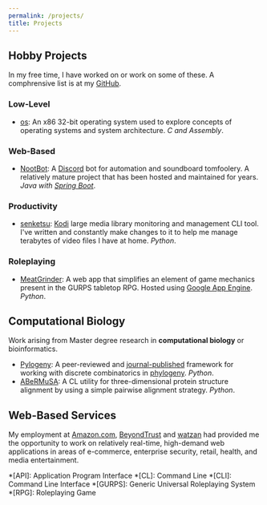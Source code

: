 ```yaml
---
permalink: /projects/
title: Projects
---
```


## Hobby Projects

In my free time, I have worked on or work on some of these. A comphrensive list is at my [GitHub](http://github.com/AlexSafatli?tab=repositories).

### Low-Level

  - [os](https://github.com/AlexSafatli/os): An x86 32-bit operating system used to explore concepts of operating systems and system architecture. *C and Assembly*.

### Web-Based

  - [NootBot](https://github.com/AlexSafatli/NootBot): A [Discord](https://discordapp.com) bot for automation and soundboard tomfoolery. A relatively mature project that has been hosted and maintained for years. *Java with [Spring Boot](https://spring.io/projects/spring-boot)*. 

### Productivity

  - [senketsu](https://github.com/AlexSafatli/senketsu): [Kodi](https://kodi.tv/) large media library monitoring and management CLI tool. I've written and constantly make changes to it to help me manage terabytes of video files I have at home. *Python*.

### Roleplaying

  - [MeatGrinder](https://github.com/AlexSafatli/MeatGrinder): A web app that simplifies an element of game mechanics present in the GURPS tabletop RPG. Hosted using [Google App Engine](https://cloud.google.com/appengine/docs). *Python*.

## Computational Biology

Work arising from Master degree research in **computational biology** or bioinformatics.

  - [Pylogeny](https://github.com/AlexSafatli/Pylogeny): A peer-reviewed and [journal-published](https://peerj.com/articles/cs-9/) framework for working with discrete combinatorics in [phylogeny](http://en.wikipedia.org/wiki/Phylogenetics). *Python*.
  - [ABeRMuSA](https://github.com/AlexSafatli/ABeRMuSA): A CL utility for three-dimensional protein structure alignment by using a simple pairwise alignment strategy. *Python*.

## Web-Based Services

My employment at [Amazon.com](http://amazon.com), [BeyondTrust](http://beyondtrust.com) and [watzan](http://watzan.com) had provided me the opportunity to work on relatively real-time, high-demand web applications in areas of e-commerce, enterprise security, retail, health, and media entertainment.

*[API]: Application Program Interface
*[CL]: Command Line
*[CLI]: Command Line Interface
*[GURPS]: Generic Universal Roleplaying System
*[RPG]: Roleplaying Game
